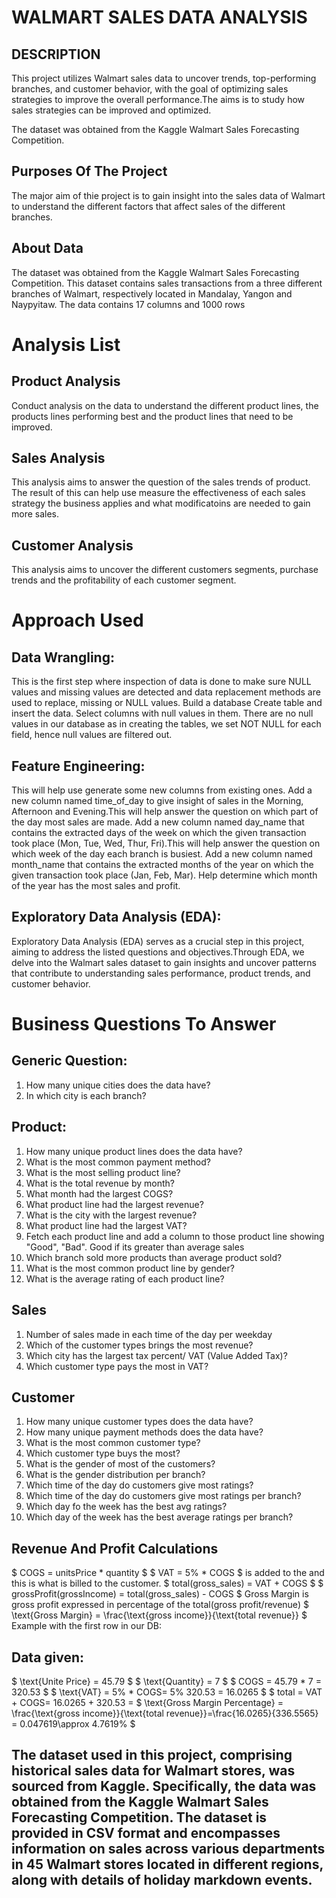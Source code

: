 # WALMART SALES DATA ANALYSIS 

## DESCRIPTION
This project utilizes Walmart sales data to uncover trends, top-performing branches, and customer behavior, with the goal of optimizing sales strategies to improve the overall performance.The aims is to study how sales strategies can be improved and optimized.

The dataset was obtained from the Kaggle Walmart Sales Forecasting Competition.


## Purposes Of The Project
The major aim of thie project is to gain insight into the sales data of Walmart to understand the different factors that affect sales of the different branches.

## About Data
The dataset was obtained from the Kaggle Walmart Sales Forecasting Competition. This dataset contains sales transactions from a three different branches of Walmart, respectively located in Mandalay, Yangon and Naypyitaw. The data contains 17 columns and 1000 rows


# Analysis List

## Product Analysis
Conduct analysis on the data to understand the different product lines, the products lines performing best and the product lines that need to be improved.

## Sales Analysis
This analysis aims to answer the question of the sales trends of product. The result of this can help use measure the effectiveness of each sales strategy the business applies and what modificatoins are needed to gain more sales.

## Customer Analysis
This analysis aims to uncover the different customers segments, purchase trends and the profitability of each customer segment.

# Approach Used

## Data Wrangling:
This is the first step where inspection of data is done to make sure NULL values and missing values are detected and data replacement methods are used to replace, missing or NULL values.
Build a database
Create table and insert the data.
Select columns with null values in them.
There are no null values in our database as in creating the tables, we set NOT NULL for each field, hence null values are filtered out.

## Feature Engineering:
This will help use generate some new columns from existing ones.
Add a new column named time_of_day to give insight of sales in the Morning, Afternoon and Evening.This will help answer the question on which part of the day most sales are made.
Add a new column named day_name that contains the extracted days of the week on which the given transaction took place (Mon, Tue, Wed, Thur, Fri).This will help answer the question on which week of the day each branch is busiest.
Add a new column named month_name that contains the extracted months of the year on which the given transaction took place (Jan, Feb, Mar). Help determine which month of the year has the most sales and profit.

## Exploratory Data Analysis (EDA): 
Exploratory Data Analysis (EDA) serves as a crucial step in this project, aiming to address the listed questions and objectives.Through EDA, we delve into the Walmart sales dataset to gain insights and uncover patterns that contribute to understanding sales performance, product trends, and customer behavior. 


# Business Questions To Answer

## Generic Question:
1. How many unique cities does the data have?
2. In which city is each branch?
 
## Product:
1. How many unique product lines does the data have?
2. What is the most common payment method?
3. What is the most selling product line?
4. What is the total revenue by month?
5. What month had the largest COGS?
6. What product line had the largest revenue?
7. What is the city with the largest revenue?
8. What product line had the largest VAT?
9. Fetch each product line and add a column to those product line showing "Good", "Bad". Good if its greater than average sales
10. Which branch sold more products than average product sold?
11. What is the most common product line by gender?
12. What is the average rating of each product line?

## Sales
1. Number of sales made in each time of the day per weekday
2. Which of the customer types brings the most revenue?
3. Which city has the largest tax percent/ VAT (Value Added Tax)?
4. Which customer type pays the most in VAT?
   
## Customer
1. How many unique customer types does the data have?
2. How many unique payment methods does the data have?
3. What is the most common customer type?
4. Which customer type buys the most?
5. What is the gender of most of the customers?
6. What is the gender distribution per branch?
7. Which time of the day do customers give most ratings?
8. Which time of the day do customers give most ratings per branch?
9. Which day fo the week has the best avg ratings?
10. Which day of the week has the best average ratings per branch?

## Revenue And Profit Calculations

$ COGS = unitsPrice * quantity $
$ VAT = 5% * COGS $
 is added to the 
 and this is what is billed to the customer.
$ total(gross_sales) = VAT + COGS $
$ grossProfit(grossIncome) = total(gross_sales) - COGS $
Gross Margin is gross profit expressed in percentage of the total(gross profit/revenue)
$ \text{Gross Margin} = \frac{\text{gross income}}{\text{total revenue}} $
Example with the first row in our DB:

## Data given:

$ \text{Unite Price} = 45.79 $
$ \text{Quantity} = 7 $
$ COGS = 45.79 * 7 = 320.53 $
$ \text{VAT} = 5% * COGS\= 5% 320.53 = 16.0265 $
$ total = VAT + COGS\= 16.0265 + 320.53 = 
$ \text{Gross Margin Percentage} = \frac{\text{gross income}}{\text{total revenue}}\=\frac{16.0265}{336.5565} = 0.047619\\approx 4.7619% $


## The dataset used in this project, comprising historical sales data for Walmart stores, was sourced from Kaggle. Specifically, the data was obtained from the Kaggle Walmart Sales Forecasting Competition. The dataset is provided in CSV format and encompasses information on sales across various departments in 45 Walmart stores located in different regions, along with details of holiday markdown events.
